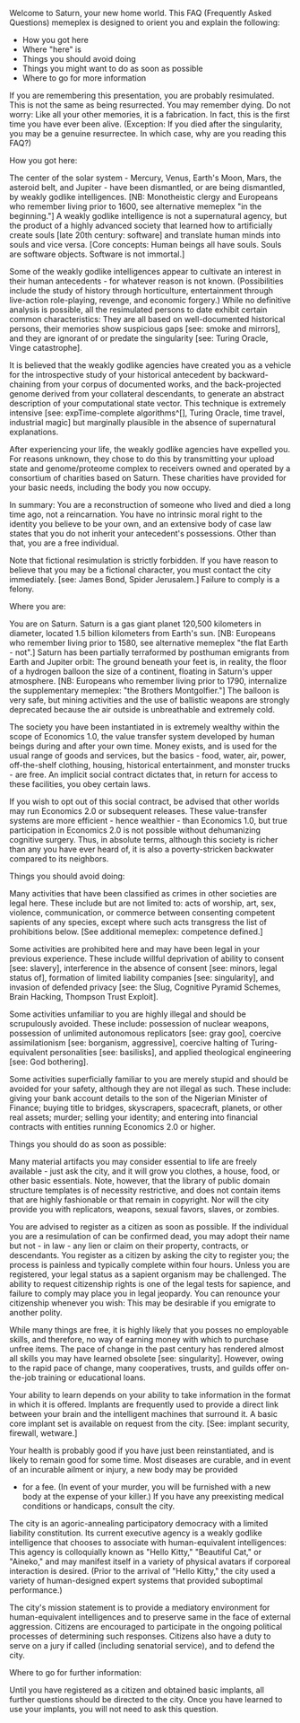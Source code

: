 
 Welcome to Saturn, your new home world. This FAQ (Frequently Asked
 Questions) memeplex is designed to orient you and explain the
 following:
   * How you got here
   * Where "here" is
   * Things you should avoid doing
   * Things you might want to do as soon as possible
   * Where to go for more information

 If you are remembering this presentation, you are probably
 resimulated. This is not the same as being resurrected. You may
 remember dying. Do not worry: Like all your other memories, it is a
 fabrication. In fact, this is the first time you have ever been alive.
 (Exception: If you died after the singularity, you may be a genuine
 resurrectee. In which case, why are you reading this FAQ?)

 How you got here:

 The center of the solar system - Mercury, Venus, Earth's Moon, Mars,
 the asteroid belt, and Jupiter - have been dismantled, or are being
 dismantled, by weakly godlike intelligences. [NB: Monotheistic clergy
 and Europeans who remember living prior to 1600, see alternative
 memeplex "in the beginning."] A weakly godlike intelligence is not a
 supernatural agency, but the product of a highly advanced society that
 learned how to artificially create souls [late 20th century: software]
 and translate human minds into souls and vice versa. [Core concepts:
 Human beings all have souls. Souls are software objects. Software is
 not immortal.]

 Some of the weakly godlike intelligences appear to cultivate an
 interest in their human antecedents - for whatever reason is not
 known. (Possibilities include the study of history through
 horticulture, entertainment through live-action role-playing, revenge,
 and economic forgery.) While no definitive analysis is possible, all
 the resimulated persons to date exhibit certain common
 characteristics: They are all based on well-documented historical
 persons, their memories show suspicious gaps [see: smoke and mirrors],
 and they are ignorant of or predate the singularity [see: Turing
 Oracle, Vinge catastrophe].

 It is believed that the weakly godlike agencies have created you as a
 vehicle for the introspective study of your historical antecedent by
 backward-chaining from your corpus of documented works, and the
 back-projected genome derived from your collateral descendants, to
 generate an abstract description of your computational state vector.
 This technique is extremely intensive [see: expTime-complete
 algorithms^[], Turing Oracle, time travel, industrial magic] but
 marginally plausible in the absence of supernatural explanations.

 After experiencing your life, the weakly godlike agencies have
 expelled you. For reasons unknown, they chose to do this by
 transmitting your upload state and genome/proteome complex to
 receivers owned and operated by a consortium of charities based on
 Saturn. These charities have provided for your basic needs, including
 the body you now occupy.

 In summary: You are a reconstruction of someone who lived and died a
 long time ago, not a reincarnation. You have no intrinsic moral right
 to the identity you believe to be your own, and an extensive body of
 case law states that you do not inherit your antecedent's possessions.
 Other than that, you are a free individual.

 Note that fictional resimulation is strictly forbidden. If you have
 reason to believe that you may be a fictional character, you must
 contact the city immediately. [see: James Bond, Spider Jerusalem.]
 Failure to comply is a felony.

 Where you are:

 You are on Saturn. Saturn is a gas giant planet 120,500 kilometers in
 diameter, located 1.5 billion kilometers from Earth's sun. [NB:
 Europeans who remember living prior to 1580, see alternative memeplex
 "the flat Earth - not".] Saturn has been partially terraformed by
 posthuman emigrants from Earth and Jupiter orbit: The ground beneath
 your feet is, in reality, the floor of a hydrogen balloon the size of
 a continent, floating in Saturn's upper atmosphere. [NB: Europeans who
 remember living prior to 1790, internalize the supplementary memeplex:
 "the Brothers Montgolfier."] The balloon is very safe, but mining
 activities and the use of ballistic weapons are strongly deprecated
 because the air outside is unbreathable and extremely cold.

 The society you have been instantiated in is extremely wealthy within
 the scope of Economics 1.0, the value transfer system developed by
 human beings during and after your own time. Money exists, and is used
 for the usual range of goods and services, but the basics - food,
 water, air, power, off-the-shelf clothing, housing, historical
 entertainment, and monster trucks - are free. An implicit social
 contract dictates that, in return for access to these facilities, you
 obey certain laws.

 If you wish to opt out of this social contract, be advised that other
 worlds may run Economics 2.0 or subsequent releases. These
 value-transfer systems are more efficient - hence wealthier - than
 Economics 1.0, but true participation in Economics 2.0 is not possible
 without dehumanizing cognitive surgery. Thus, in absolute terms,
 although this society is richer than any you have ever heard of, it is
 also a poverty-stricken backwater compared to its neighbors.

 Things you should avoid doing:

 Many activities that have been classified as crimes in other societies
 are legal here. These include but are not limited to: acts of worship,
 art, sex, violence, communication, or commerce between consenting
 competent sapients of any species, except where such acts transgress
 the list of prohibitions below. [See additional memeplex: competence
 defined.]

 Some activities are prohibited here and may have been legal in your
 previous experience. These include willful deprivation of ability to
 consent [see: slavery], interference in the absence of consent [see:
 minors, legal status of], formation of limited liability companies
 [see: singularity], and invasion of defended privacy [see: the Slug,
 Cognitive Pyramid Schemes, Brain Hacking, Thompson Trust Exploit].

 Some activities unfamiliar to you are highly illegal and should be
 scrupulously avoided. These include: possession of nuclear weapons,
 possession of unlimited autonomous replicators [see: gray goo],
 coercive assimilationism [see: borganism, aggressive], coercive
 halting of Turing-equivalent personalities [see: basilisks], and
 applied theological engineering [see: God bothering].

 Some activities superficially familiar to you are merely stupid and
 should be avoided for your safety, although they are not illegal as
 such. These include: giving your bank account details to the son of
 the Nigerian Minister of Finance; buying title to bridges,
 skyscrapers, spacecraft, planets, or other real assets; murder;
 selling your identity; and entering into financial contracts with
 entities running Economics 2.0 or higher.

 Things you should do as soon as possible:

 Many material artifacts you may consider essential to life are freely
 available - just ask the city, and it will grow you clothes, a house,
 food, or other basic essentials. Note, however, that the library of
 public domain structure templates is of necessity restrictive, and
 does not contain items that are highly fashionable or that remain in
 copyright. Nor will the city provide you with replicators, weapons,
 sexual favors, slaves, or zombies.

 You are advised to register as a citizen as soon as possible. If the
 individual you are a resimulation of can be confirmed dead, you may
 adopt their name but not - in law - any lien or claim on their
 property, contracts, or descendants. You register as a citizen by
 asking the city to register you; the process is painless and typically
 complete within four hours. Unless you are registered, your legal
 status as a sapient organism may be challenged. The ability to request
 citizenship rights is one of the legal tests for sapience, and failure
 to comply may place you in legal jeopardy. You can renounce your
 citizenship whenever you wish: This may be desirable if you emigrate
 to another polity.

 While many things are free, it is highly likely that you posses no
 employable skills, and therefore, no way of earning money with which
 to purchase unfree items. The pace of change in the past century has
 rendered almost all skills you may have learned obsolete [see:
 singularity]. However, owing to the rapid pace of change, many
 cooperatives, trusts, and guilds offer on-the-job training or
 educational loans.

 Your ability to learn depends on your ability to take information in
 the format in which it is offered. Implants are frequently used to
 provide a direct link between your brain and the intelligent machines
 that surround it. A basic core implant set is available on request
 from the city. [See: implant security, firewall, wetware.]

 Your health is probably good if you have just been reinstantiated, and
 is likely to remain good for some time. Most diseases are curable, and
 in event of an incurable ailment or injury, a new body may be provided
 - for a fee. (In event of your murder, you will be furnished with a
 new body at the expense of your killer.) If you have any preexisting
 medical conditions or handicaps, consult the city.

 The city is an agoric-annealing participatory democracy with a limited
 liability constitution. Its current executive agency is a weakly
 godlike intelligence that chooses to associate with human-equivalent
 intelligences: This agency is colloquially known as "Hello Kitty,"
 "Beautiful Cat," or "Aineko," and may manifest itself in a variety of
 physical avatars if corporeal interaction is desired. (Prior to the
 arrival of "Hello Kitty," the city used a variety of human-designed
 expert systems that provided suboptimal performance.)

 The city's mission statement is to provide a mediatory environment for
 human-equivalent intelligences and to preserve same in the face of
 external aggression. Citizens are encouraged to participate in the
 ongoing political processes of determining such responses. Citizens
 also have a duty to serve on a jury if called (including senatorial
 service), and to defend the city.

 Where to go for further information:

 Until you have registered as a citizen and obtained basic implants,
 all further questions should be directed to the city. Once you have
 learned to use your implants, you will not need to ask this question.
